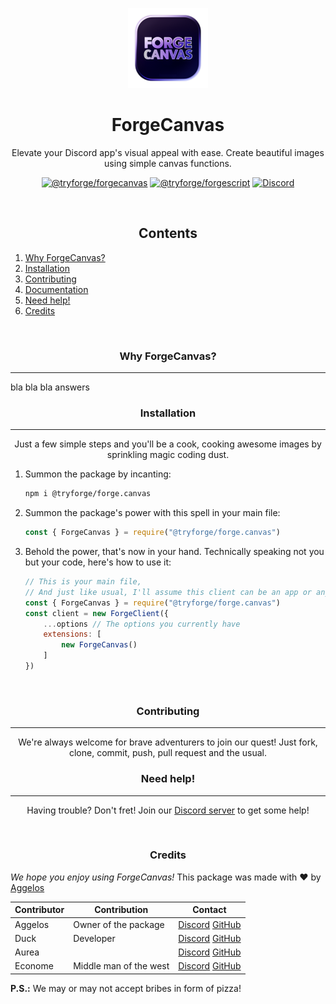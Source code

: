 <p align="center"><img height="128" width="128" src="https://raw.githubusercontent.com/Aurea6/ForgeCanvas/dev/assets/20240826_165223.png" alt="ForgeCanvas logo"></p>
<h1 align="center">ForgeCanvas</h1>
<p align="center">Elevate your Discord app's visual appeal with ease. Create beautiful images using simple canvas functions.</p>
<p align="center">
<a href="https://github.com/tryforge/ForgeCanvas/"><img src="https://img.shields.io/github/package-json/v/tryforge/ForgeCanvas/main?label=@tryforge/ForgeCanvas&color=5c16d4" alt="@tryforge/forgecanvas"></a>
<a href="https://github.com/tryforge/ForgeScript/"><img src="https://img.shields.io/github/package-json/v/tryforge/ForgeScript/main?label=@tryforge/forgescript&color=5c16d4" alt="@tryforge/forgescript"></a>
<a href="https://discord.gg/hcJgjzPvqb"><img src="https://img.shields.io/discord/739934735387721768?logo=discord" alt="Discord"></a>
</p>
<br>
<h2 align="center">Contents</h2>

1. [Why ForgeCanvas?](#why-forgecanvas)
2. [Installation](#installation)
3. [Contributing](#contributing)
4. [Documentation](https://docs.botforge.org/p/ForgeCanvas/)
5. [Need help!](#need-help)
6. [Credits](#credits)
<br>
<h3 align="center">Why ForgeCanvas?</h3><hr>
bla bla bla answers
<br>
<h3 align="center">Installation</h3><hr>
<p align="center">Just a few simple steps and you'll be a cook, cooking awesome images by sprinkling magic coding dust.</p>

1. Summon the package by incanting:
   ```bash
   npm i @tryforge/forge.canvas
   ```
2. Summon the package's power with this spell in your main file:
   ```js
   const { ForgeCanvas } = require("@tryforge/forge.canvas")
   ```
3. Behold the power, that's now in your hand. Technically speaking not you but your code, here's how to use it:
   ```js
   // This is your main file,
   // And just like usual, I'll assume this client can be an app or anything
   const { ForgeCanvas } = require("@tryforge/forge.canvas")
   const client = new ForgeClient({
       ...options // The options you currently have   
       extensions: [
           new ForgeCanvas()
       ]
   })
   ```
<br>
<h3 align="center">Contributing</h3><hr>
<p align="center">We're always welcome for brave adventurers to join our quest! Just fork, clone, commit, push, pull request and the usual.</p>
<h3 align="center">Need help!</h3><hr>
<p align="center">Having trouble? Don't fret! Join our <a href="https://botforge.org/discord">Discord server</a> to get some help!</p>
<br>
<h3 align="center">Credits</h3>

*We hope you enjoy using ForgeCanvas!*
This package was made with ♥️ by [Aggelos](https://discord.com/users/637648484979441706)

Contributor|Contribution|Contact
-|-|-
Aggelos|Owner of the package|[Discord](https://discord.com/users/637648484979441706) [GitHub](https://github.com/aggelos-007)
Duck|Developer|[Discord](https://discord.com/users/1096717977304453160) [GitHub](https://github.com/devlordduck)
Aurea||[Discord](https://discord.com/users/976413539076026388) [GitHub](https://github.com/aurea6)
Econome|Middle man of the west|[Discord](https://discord.com/users/838105973985771520) [GitHub](https://github.com/project-econome)

<strong>P.S.:</strong> We may or may not accept bribes in form of pizza!
